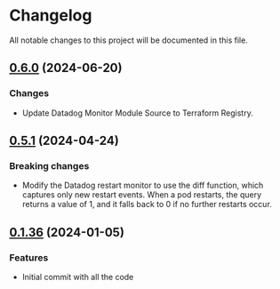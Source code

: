 # Changelog

All notable changes to this project will be documented in this file.

## [0.6.0]() (2024-06-20)

### Changes

- Update Datadog Monitor Module Source to Terraform Registry.

## [0.5.1]() (2024-04-24)

### Breaking changes

* Modify the Datadog restart monitor to use the diff function, which captures only new restart events. When a pod restarts, the query returns a value of 1, and it falls back to 0 if no further restarts occur.

## [0.1.36]() (2024-01-05)

### Features

* Initial commit with all the code
